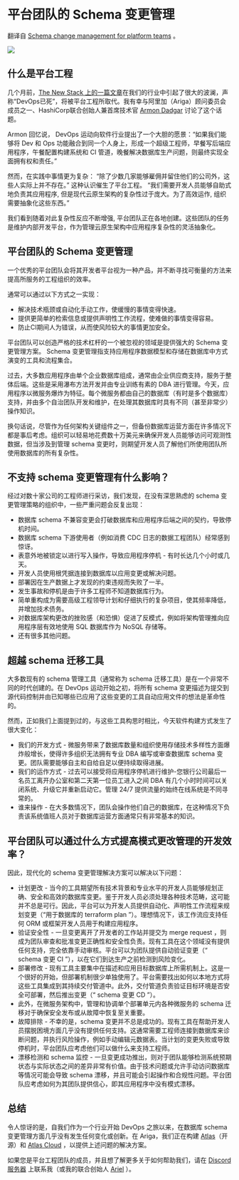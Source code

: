 # 平台团队的 Schema 变更管理

翻译自 [Schema change management for platform teams](https://ariga.io/schema-change-management-for-platform-teams/) 。

![](https://ariga.io/wp-content/uploads/2023/04/Screen-Shot-2023-04-04-at-13.13.15-1024x574.png)

## 什么是平台工程

几个月前，[The New Stack 上的一篇文章](https://thenewstack.io/devops-is-dead-embrace-platform-engineering/)在我们的行业中引起了很大的波澜，声称“DevOps已死”，将被平台工程所取代。我有幸与阿里加（Ariga）顾问委员会成员之一、HashiCorp联合创始人兼首席技术官 [Armon Dadgar](https://twitter.com/armon) 讨论了这个话题。

Armon 回忆说， DevOps 运动向软件行业提出了一个大胆的愿景：“如果我们能够将 Dev 和 Ops 功能融合到同一个人身上，形成一个超级工程师，早餐写后端应用程序，午餐配置构建系统和 CI 管道，晚餐解决数据库生产问题，则最终实现全面拥有权和责任。”

然而，在实践中事情更为复杂： “除了少数几家能够雇佣并留住他们的公司外，这些人实际上并不存在。” 这种认识催生了平台工程。 “我们需要开发人员能够自助式地负责其应用程序, 但是现代云原生架构的复杂性过于庞大。为了高效运作, 组织需要抽象化这些东西。”

我们看到随着对此复杂性反应不断增强, 平台团队正在各地创建。这些团队的任务是维护内部开发平台，作为管理云原生架构中应用程序复杂性的灵活抽象化。

## 平台团队的 Schema 变更管理

一个优秀的平台团队会将其开发者平台视为一种产品，并不断寻找可衡量的方法来提高所服务的工程组织的效率。

通常可以通过以下方式之一实现：

* 解决技术瓶颈或自动化手动工作，使缓慢的事情变得快速。
* 提供更简单的检索信息或提供声明性工作流程，使难做的事情变得容易。
* 防止CI期间人为错误，从而使风险较大的事情更加安全。

平台团队可以创造严格的技术杠杆的一个被忽视的领域是提供强大的 Schema 变更管理方案。 Schema 变更管理指支持应用程序数据模型和存储在数据库中方式演变的工具和流程集合。

过去，大多数应用程序由单个企业数据库组成，通常由企业供应商支持，服务于整体后端。这些是采用瀑布方法开发并由专业训练有素的 DBA 进行管理。今天，应用程序以微服务爆炸为特征。每个微服务都由自己的数据库（有时是多个数据库）支持，并由多个自治团队开发和维护，在处理其数据库时具有不同（甚至非常少）操作知识。

换句话说，尽管作为任何架构关键组件之一，但备份数据库运营方面在许多情况下都是事后考虑。组织可以轻易地花费数十万美元来确保开发人员能够访问可观测性数据，但当涉及到管理 schema 变更时，则期望开发人员了解他们所使用团队所使用数据库的所有复杂性。

## 不支持 schema 变更管理有什么影响？

经过对数十家公司的工程师进行采访，我们发现，在没有深思熟虑的 schema 变更管理策略的组织中，一些严重问题会反复出现：

* 数据库 schema 不兼容变更会打破数据库和应用程序后端之间的契约，导致停机时间。
* 数据库 schema 下游使用者（例如消费 CDC 日志的数据工程团队）经常感到惊讶。
* 表意外地被锁定以进行写入操作，导致应用程序停机 - 有时长达几个小时或几天。
* 开发人员使用根凭据连接到数据库以应用变更或解决问题。
* 部署因在生产数据上才发现的约束违规而失败了一半。
* 发生事故和停机是由于许多工程师不知道数据库行为。
* 简单重构成为需要高级工程领导计划和仔细执行的复杂项目，使其频率降低，并增加技术债务。
* 对数据库架构更改的挫败感（和恐惧）促进了反模式，例如将架构管理推向应用程序层有效地使用 SQL 数据库作为 NoSQL 存储等。
* 还有很多其他问题。

## 超越 schema 迁移工具

大多数现有的 schema 管理工具（通常称为 schema 迁移工具）是在一个非常不同的时代创建的。在 DevOps 运动开始之初，将所有 schema 变更描述为提交到源代码控制并由已知哪些已应用了这些变更的工具自动应用文件的想法是革命性的。

然而，正如我们上面提到过的，与这些工具构思时相比，今天软件构建方式发生了很大变化：

* 我们的开发方式 - 微服务带来了数据库数量和组织使用存储技术多样性方面爆炸般增长，使得许多组织无法拥有专业 DBA 编写或审查数据库 schema 变更。团队需要能够自主和自给自足以便持续取得进展。
* 我们的运作方式 - 过去可以接受将应用程序停机进行维护-您银行公司最后一名员工离开办公室和第二天第一位员工进入之间 DBA 有几个小时时间可以关闭系统、升级它并重新启动它。管理 24/7 提供流量的始终在线系统是不同寻常的。
* 谁来操作 - 在大多数情况下，团队会操作他们自己的数据库，在这种情况下负责该系统值班人员对于数据库运营方面通常只有非常基本的知识。

## 平台团队可以通过什么方式提高模式更改管理的开发效率？

因此，现代化的 schema 变更管理解决方案可以解决以下问题：

* 计划更改 - 当今的工具期望所有技术背景和专业水平的开发人员能够规划正确、安全和高效的数据库变更。鉴于开发人员必须处理各种技术范畴，这可能并不总是可行。因此，平台可以为开发人员提供自动化、声明性工作流程来规划变更（“用于数据库的 terraform plan ”）。理想情况下，该工作流应支持任何 ORM 或框架开发人员用于构建应用程序。
* 验证安全性 - 一旦变更离开了开发者的工作站并提交为 merge request ，则成为团队审查和批准变更正确性和安全性负责。现有工具在这个领域没有提供任何支持，完全依靠手动审核。平台可以为团队提供自动验证变更（“ schema 变更 CI ”），以在它们到达生产之前检测到风险变化。
* 部署修改 - 现有工具主要集中在描述和应用目标数据库上所需机制上。这是一个很好的开始，但部署机制很少单独使用了。平台需要找出如何以本地方式将这些工具集成到其持续交付管道中。此外，交付管道负责验证目标环境是否安全可部署，然后推出变更（“ schema 变更 CD ”）。
* 此外，在微服务架构中，管理和协调单个部署单元内各种微服务的 schema 迁移对于确保安全发布或从故障中恢复至关重要。
* 故障排除 - 不幸的是，schema 变更并不总是成功的。现有工具在帮助开发人员摆脱困境方面几乎没有提供任何支持。这通常需要工程师连接到数据库来诊断问题，并执行风险操作，例如手动编辑元数据表。当计划的变更失败或导致停机时，平台团队应考虑他们可以做什么来支持工程师。
* 漂移检测和 schema 监控 - 一旦变更成功推出，则对于团队能够检测系统预期状态与实际状态之间的差异非常有价值。由于技术问题或允许手动访问数据库等情况可能会导致 schema 漂移，并且可能会引起操作和合规性问题。平台团队应考虑如何为其团队提供信心，即其应用程序中没有模式漂移。

## 总结

令人惊讶的是，自我们作为一个行业开始 DevOps 之旅以来，在数据库 schema 变更管理方面几乎没有发生任何变化或创新。在 Ariga，我们正在构建 [Atlas](https://atlasgo.io/)（开源）和 [Atlas Cloud](https://atlasgo.cloud/) ，以提供上述问题的解决方案。

如果您是平台工程团队的成员，并且想了解更多关于如何帮助我们，请在 [Discord 服务器](https://discord.gg/zZ6sWVg6NT) 上联系我（或我的联合创始人 [Ariel](https://github.com/a8m) ）。
